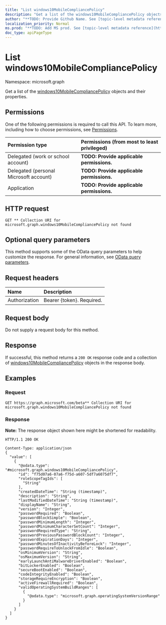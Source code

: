 ```yaml
---
title: "List windows10MobileCompliancePolicy"
description: "Get a list of the windows10MobileCompliancePolicy objects and their properties."
author: "**TODO: Provide Github Name. See [topic-level metadata reference](https://msgo.azurewebsites.net/add/document/guidelines/metadata.html#topic-level-metadata)**"
localization_priority: Normal
ms.prod: "**TODO: Add MS prod. See [topic-level metadata reference](https://msgo.azurewebsites.net/add/document/guidelines/metadata.html#topic-level-metadata)**"
doc_type: apiPageType
---
```


# List windows10MobileCompliancePolicy
Namespace: microsoft.graph

Get a list of the [windows10MobileCompliancePolicy](../resources/windows10mobilecompliancepolicy.md) objects and their properties.

## Permissions
One of the following permissions is required to call this API. To learn more, including how to choose permissions, see [Permissions](/graph/permissions-reference).

|Permission type|Permissions (from most to least privileged)|
|:---|:---|
|Delegated (work or school account)|**TODO: Provide applicable permissions.**|
|Delegated (personal Microsoft account)|**TODO: Provide applicable permissions.**|
|Application|**TODO: Provide applicable permissions.**|

## HTTP request

<!-- {
  "blockType": "ignored"
}
-->
``` http
GET ** Collection URI for microsoft.graph.windows10MobileCompliancePolicy not found
```

## Optional query parameters
This method supports some of the OData query parameters to help customize the response. For general information, see [OData query parameters](/graph/query-parameters).

## Request headers
|Name|Description|
|:---|:---|
|Authorization|Bearer {token}. Required.|

## Request body
Do not supply a request body for this method.

## Response

If successful, this method returns a `200 OK` response code and a collection of [windows10MobileCompliancePolicy](../resources/windows10mobilecompliancepolicy.md) objects in the response body.

## Examples

### Request
<!-- {
  "blockType": "request",
  "name": "get_windows10mobilecompliancepolicy"
}
-->
``` http
GET https://graph.microsoft.com/beta** Collection URI for microsoft.graph.windows10MobileCompliancePolicy not found
```


### Response
**Note:** The response object shown here might be shortened for readability.
<!-- {
  "blockType": "response",
  "truncated": true,
  "@odata.type": "Collection(microsoft.graph.windows10MobileCompliancePolicy)"
}
-->
``` http
HTTP/1.1 200 OK

Content-Type: application/json
{
  "value": [
    {
      "@odata.type": "#microsoft.graph.windows10MobileCompliancePolicy",
      "id": "f75d07a6-07a6-f75d-a607-5df7a6075df7",
      "roleScopeTagIds": [
        "String"
      ],
      "createdDateTime": "String (timestamp)",
      "description": "String",
      "lastModifiedDateTime": "String (timestamp)",
      "displayName": "String",
      "version": "Integer",
      "passwordRequired": "Boolean",
      "passwordBlockSimple": "Boolean",
      "passwordMinimumLength": "Integer",
      "passwordMinimumCharacterSetCount": "Integer",
      "passwordRequiredType": "String",
      "passwordPreviousPasswordBlockCount": "Integer",
      "passwordExpirationDays": "Integer",
      "passwordMinutesOfInactivityBeforeLock": "Integer",
      "passwordRequireToUnlockFromIdle": "Boolean",
      "osMinimumVersion": "String",
      "osMaximumVersion": "String",
      "earlyLaunchAntiMalwareDriverEnabled": "Boolean",
      "bitLockerEnabled": "Boolean",
      "secureBootEnabled": "Boolean",
      "codeIntegrityEnabled": "Boolean",
      "storageRequireEncryption": "Boolean",
      "activeFirewallRequired": "Boolean",
      "validOperatingSystemBuildRanges": [
        {
          "@odata.type": "microsoft.graph.operatingSystemVersionRange"
        }
      ]
    }
  ]
}
```

